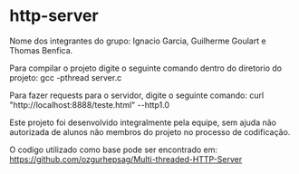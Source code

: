 # http-server
Nome dos integrantes do grupo: Ignacio Garcia, Guilherme Goulart e Thomas Benfica.

Para compilar o projeto digite o seguinte comando dentro do diretorio do projeto:
gcc -pthread server.c

Para fazer requests para o servidor, digite o seguinte comando:
curl "http://localhost:8888/teste.html" --http1.0

Este projeto foi desenvolvido integralmente pela equipe, sem ajuda não autorizada
de alunos não membros do projeto no processo de codificação.

O codigo utilizado como base pode ser encontrado em:
https://github.com/ozgurhepsag/Multi-threaded-HTTP-Server
